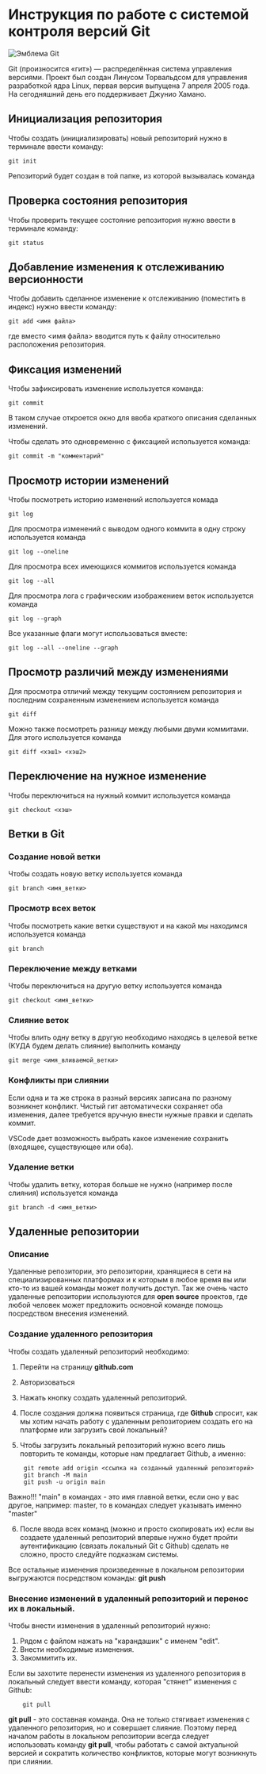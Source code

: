 # **Инструкция по работе с системой контроля версий Git**

![Эмблема Git](git.jpg)

Git (произносится «гит») — распределённая система управления версиями. Проект был создан Линусом Торвальдсом для управления разработкой ядра Linux, первая версия выпущена 7 апреля 2005 года. На сегодняшний день его поддерживает Джунио Хамано.

## Инициализация репозитория

Чтобы создать (инициализировать) новый репозиторий нужно в терминале ввести команду:

    git init

Репозиторий будет создан в той папке, из которой вызывалась команда

## Проверка состояния репозитория

Чтобы проверить текущее состояние репозитория нужно ввести в терминале команду:

    git status

## Добавление изменения к отслеживанию версионности

Чтобы добавить сделанное изменение к отслеживанию (поместить в индекс) нужно ввести команду:

    git add <имя файла>

где вместо <имя файла> вводится путь к файлу относительно расположения репозитория.

## Фиксация изменений

Чтобы зафиксировать изменение используется команда:

    git commit

В таком случае откроется окно для ввоба краткого описания сделанных изменений.

Чтобы сделать это одновременно с фиксацией используется команда:

    git commit -m "комментарий"

## Просмотр истории изменений

Чтобы посмотреть историю изменений используется комада

    git log

Для просмотра изменений с выводом одного коммита в одну строку используется команда

    git log --oneline

Для просмотра всех имеющихся коммитов используется команда

    git log --all

Для просмотра лога с графическим изображением веток используется команда

    git log --graph

Все указанные флаги могут использоваться вместе:

    git log --all --oneline --graph

## Просмотр различий между изменениями

Для просмотра отличий между текущим состоянием репозитория и последним сохраненным изменением используется команда

    git diff

Можно также посмотреть разницу между любыми двуми коммитами. Для этого используется команда

    git diff <хэш1> <хэш2>

## Переключение на нужное изменение

Чтобы переключиться на нужный коммит используется команда

    git checkout <хэш>

## Ветки в Git

### Создание новой ветки

Чтобы создать новую ветку используется команда

    git branch <имя_ветки>

### Просмотр всех веток

Чтобы посмотреть какие ветки существуют и на какой мы находимся используется команда

    git branch

### Переключение между ветками

Чтобы переключиться на другую ветку используется команда

    git checkout <имя_ветки>

### Слияние веток

Чтобы влить одну ветку в другую необходимо находясь в целевой ветке (КУДА будем делать слияние) выполнить команду

    git merge <имя_вливаемой_ветки>

### Конфликты при слиянии

Если одна и та же строка в разный версиях записана по разному возникнет конфликт.
Чистый гит автоматически сохраняет оба изменения, далее требуется вручную внести нужные правки и сделать коммит.

VSСode дает возможность выбрать какое изменение сохранить (входящее, существующее или оба).

### Удаление ветки

Чтобы удалить ветку, которая больше не нужно (например после слияния) используется команда

    git branch -d <имя_ветки>

## Удаленные репозитории

### Описание

Удаленные репозитории, это репозитории, хранящиеся в сети на  специализированных платформах и к которым в любое время вы или кто-то из вашей команды может получить доступ. Так же очень часто удаленные репозитории используются для **open source** проектов, где любой человек может предложить основной команде помощь посредством внесения изменений.

### Создание удаленного репозитория

Чтобы создать удаленный репозиторий необходимо:

1. Перейти на страницу **github.com**
2. Авторизоваться
3. Нажать кнопку создать удаленный репозиторий.
4. После создания должна появиться страница, где **Github** спросит, как мы хотим начать работу с удаленным репозиторием создать его на платформе или загрузить свой локальный?
5. Чтобы загрузить локальный репозиторий нужно всего лишь повторить те команды, которые нам предлагает Github, а именно:

        git remote add origin <ссылка на созданный удаленный репозиторий>
        git branch -M main
        git push -u origin main

Важно!!! "main" в командах - это имя главной ветки, если оно у вас другое, например: master, то в командах следует указывать именно "master"

6. После ввода всех команд (можно и просто скопировать их) если вы создаете удаленный репозиторий впервые нужно будет пройти аутентификацию (связать локальный Git с Github) сделать не сложно, просто следуйте подказкам системы.

Все остальные изменения произведенные в локальном репозитории выгружаются посредством команды: **git push**

### Внесение изменений в удаленный репозиторий и перенос их в локальный.

Чтобы внести изменения в удаленный репозиторий нужно:

1. Рядом с файлом нажать на "карандашик" с именем "edit".
2. Внести необходимые изменения.
3. Закоммитить их.

Если вы захотите перенести изменения из удаленного репозитория в локальный следует ввести команду, которая "стянет" изменения с Github:

        git pull

**git pull** - это составная команда. Она не только стягивает изменения с удаленного репозитория, но и совершает слияние. Поэтому перед началом работы в локальном репозитории всегда следует иcпользовать команду **git pull**, чтобы работать с самой актуальной версией и сократить количество конфликтов, которые могут возникнуть при слиянии.





